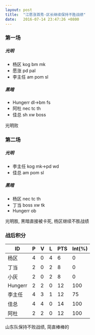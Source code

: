 ```yaml
--- 
layout: post
title:  "江愿涨首秀-区长继续保持不胜战绩"
date:   2016-07-14 23:47:26 +0800
---
```


### 第一场

##### 光明

- 杨区 kog bm mk
- 愿涨 pd pal
- 李主任  am pom sl

##### 黑暗

- Hungerr dl->bm fs
- 阿杜    nec tc th
- 佳总    sh xw boss

光明败


### 第二场

##### 光明

- 李主任  kog mk->pd wd
- 佳总    am pom sl

##### 黑暗

- 杨区 nec tc th
- 丁当 boss xw tk
- Hungerr  ob

光明胜, 黑暗直接被卡死, 杨区继续不胜战绩


### 战后积分

| ID | P | V | L | PTS | Int(%) |
| - | - | - | - | - | - |
| 杨区 | 4 | 0 | 4 | 6 | 0 |
| 丁当 | 2 | 0 | 2 | 8 | 0 |
| 小灰 | 2 | 0 | 2 | 8 | 0 |
| Hungerr | 2 | 2 | 0 | 12 | 100 |
| 李主任 | 4 | 3 | 1 | 12 | 75 |
| 佳总 | 4 | 4 | 0 | 14 | 100 |
| 阿杜 | 2 | 2 | 0 | 12 | 100 |

山东队保持不败战绩, 简直棒棒的
